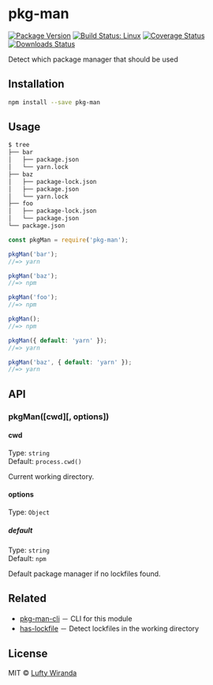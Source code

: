 # pkg-man

[![Package Version](https://img.shields.io/npm/v/pkg-man.svg)](https://www.npmjs.com/package/pkg-man)
[![Build Status: Linux](https://img.shields.io/travis/luftywiranda13/pkg-man/master.svg)](https://travis-ci.org/luftywiranda13/pkg-man)
[![Coverage Status](https://img.shields.io/codecov/c/github/luftywiranda13/pkg-man/master.svg)](https://codecov.io/gh/luftywiranda13/pkg-man)
[![Downloads Status](https://img.shields.io/npm/dm/pkg-man.svg)](https://npm-stat.com/charts.html?package=pkg-man&from=2016-04-01)

Detect which package manager that should be used

## Installation

```sh
npm install --save pkg-man
```

## Usage

```sh
$ tree
├── bar
│   ├── package.json
│   └── yarn.lock
├── baz
│   ├── package-lock.json
│   ├── package.json
│   └── yarn.lock
├── foo
│   ├── package-lock.json
│   └── package.json
└── package.json
```

```js
const pkgMan = require('pkg-man');

pkgMan('bar');
//=> yarn

pkgMan('baz');
//=> npm

pkgMan('foo');
//=> npm

pkgMan();
//=> npm

pkgMan({ default: 'yarn' });
//=> yarn

pkgMan('baz', { default: 'yarn' });
//=> yarn
```

## API

### pkgMan([cwd][, options])

#### cwd

Type: `string`<br />
Default: `process.cwd()`

Current working directory.

#### options

Type: `Object`

##### default

Type: `string`<br />
Default: `npm`

Default package manager if no lockfiles found.

## Related

* [pkg-man-cli](https://github.com/luftywiranda13/pkg-man-cli) － CLI for this module
* [has-lockfile](https://github.com/luftywiranda13/has-lockfile) － Detect lockfiles in the working directory

## License

MIT &copy; [Lufty Wiranda](https://www.luftywiranda.com)
